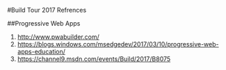 #Build Tour 2017 Refrences

##Progressive Web Apps
1. http://www.pwabuilder.com/
2. https://blogs.windows.com/msedgedev/2017/03/10/progressive-web-apps-education/
3. https://channel9.msdn.com/events/Build/2017/B8075

